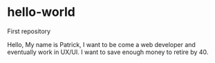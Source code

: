 # hello-world
First repository

Hello,
My name is Patrick, I want to be come a web developer and eventually work in UX/UI.  I want to save enough money to retire by 40.
